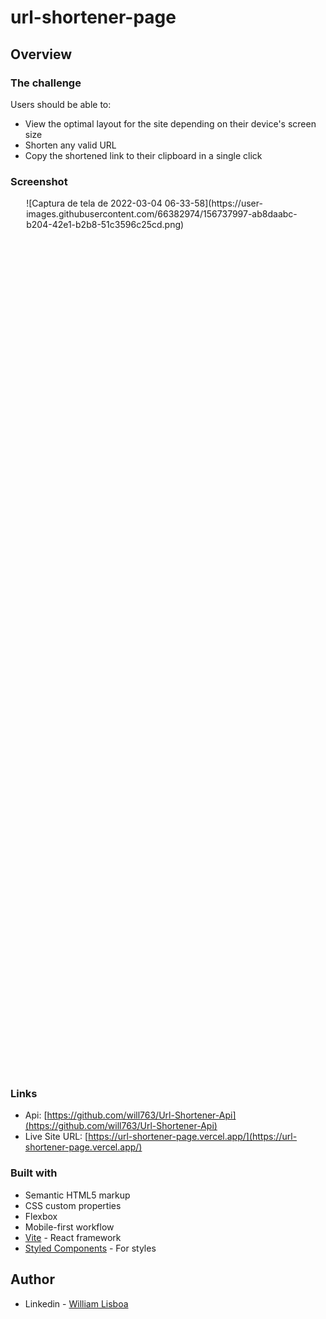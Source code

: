 # url-shortener-page

## Overview

### The challenge

Users should be able to:

- View the optimal layout for the site depending on their device's screen size
- Shorten any valid URL
- Copy the shortened link to their clipboard in a single click

### Screenshot

<div style="margin:0 auto;width:90%;height:35vh">
![Captura de tela de 2022-03-04 06-33-58](https://user-images.githubusercontent.com/66382974/156737997-ab8daabc-b204-42e1-b2b8-51c3596c25cd.png)
</div>

### Links

- Api: [https://github.com/will763/Url-Shortener-Api](https://github.com/will763/Url-Shortener-Api)
- Live Site URL: [https://url-shortener-page.vercel.app/](https://url-shortener-page.vercel.app/)

### Built with

- Semantic HTML5 markup
- CSS custom properties
- Flexbox
- Mobile-first workflow
- [Vite](https://vitejs.dev/) - React framework
- [Styled Components](https://styled-components.com/) - For styles

## Author

- Linkedin - [William Lisboa](https://www.linkedin.com/in/william-lisboa-50340618a/)

